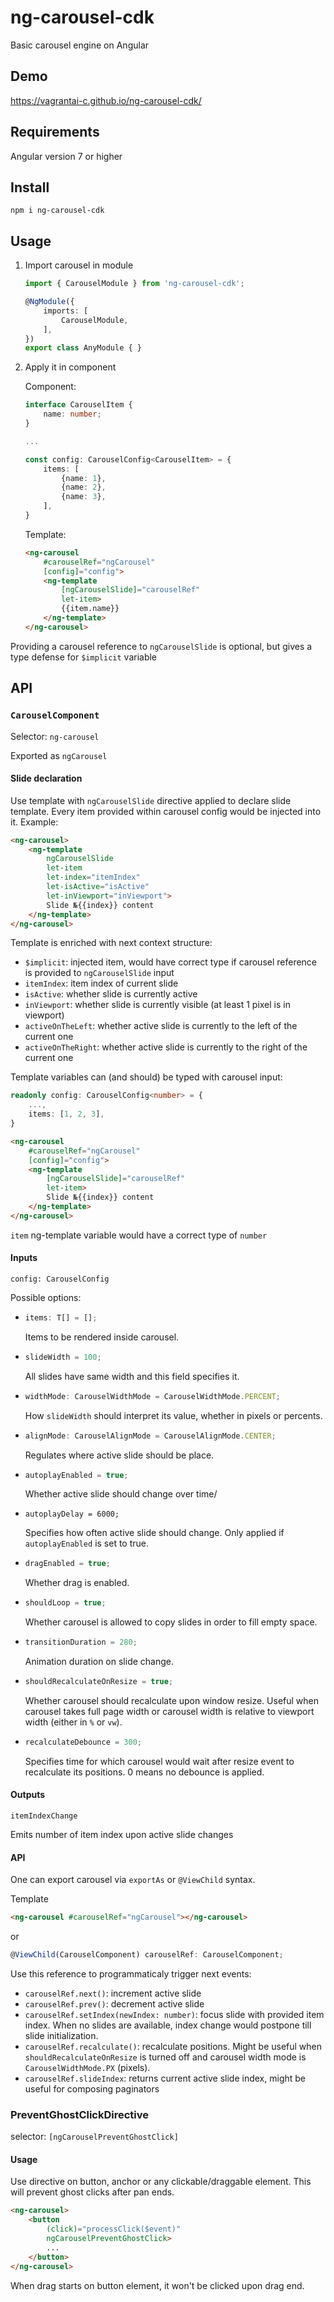 # ng-carousel-cdk
Basic carousel engine on Angular

## Demo
https://vagrantai-c.github.io/ng-carousel-cdk/

## Requirements
Angular version 7 or higher

## Install
```
npm i ng-carousel-cdk
```

## Usage
1. Import carousel in module
    ```typescript
    import { CarouselModule } from 'ng-carousel-cdk';

    @NgModule({
        imports: [
            CarouselModule,
        ],
    })
    export class AnyModule { }
    ```
2. Apply it in component

    Component:
    ```typescript
    interface CarouselItem {
        name: number;
    }

    ...

    const config: CarouselConfig<CarouselItem> = {
        items: [
            {name: 1},
            {name: 2},
            {name: 3},
        ],
    }
    ```

    Template:
    ```HTML
    <ng-carousel
        #carouselRef="ngCarousel"
        [config]="config">
        <ng-template
            [ngCarouselSlide]="carouselRef"
            let-item>
            {{item.name}}
        </ng-template>
    </ng-carousel>
    ```
Providing a carousel reference to `ngCarouselSlide` is optional, but gives a type defense for `$implicit` variable

## API

### `CarouselComponent`
Selector: `ng-carousel`

Exported as `ngCarousel`

#### Slide declaration
Use template with `ngCarouselSlide` directive applied to declare slide template. Every item provided within carousel config would be injected into it. Example:
```html
<ng-carousel>
    <ng-template
        ngCarouselSlide
        let-item
        let-index="itemIndex"
        let-isActive="isActive"
        let-inViewport="inViewport">
        Slide №{{index}} content
    </ng-template>
</ng-carousel>
```
Template is enriched with next context structure:

- `$implicit`: injected item, would have correct type if carousel reference is provided to `ngCarouselSlide` input
- `itemIndex`: item index of current slide
- `isActive`: whether slide is currently active
- `inViewport`: whether slide is currently visible (at least 1 pixel is in viewport)
- `activeOnTheLeft`: whether active slide is currently to the left of the current one
- `activeOnTheRight`: whether active slide is currently to the right of the current one

Template variables can (and should) be typed with carousel input:
```typescript
readonly config: CarouselConfig<number> = {
    ...,
    items: [1, 2, 3],
}
```

```html
<ng-carousel
    #carouselRef="ngCarousel"
    [config]="config">
    <ng-template
        [ngCarouselSlide]="carouselRef"
        let-item>
        Slide №{{index}} content
    </ng-template>
</ng-carousel>
```
`item` ng-template variable would have a correct type of `number`

#### Inputs

`config: CarouselConfig`

Possible options:

-
    ```typescript
    items: T[] = [];
    ```
    Items to be rendered inside carousel.
-
    ```typescript
    slideWidth = 100;
    ```
    All slides have same width and this field specifies it.
-
    ```typescript
    widthMode: CarouselWidthMode = CarouselWidthMode.PERCENT;
    ```
    How `slideWidth` should interpret its value, whether in pixels or percents.
-
    ```typescript
    alignMode: CarouselAlignMode = CarouselAlignMode.CENTER;
    ```
    Regulates where active slide should be place.
-
    ```typescript
    autoplayEnabled = true;
    ```
    Whether active slide should change over time/
-
    ```typscript
    autoplayDelay = 6000;
    ```
    Specifies how often active slide should change. Only applied if `autoplayEnabled` is set to true.
-
    ```typescript
    dragEnabled = true;
    ```
    Whether drag is enabled.
-
    ```typescript
    shouldLoop = true;
    ```
    Whether carousel is allowed to copy slides in order to fill empty space.
-
    ```typescript
    transitionDuration = 280;
    ```
    Animation duration on slide change.
-
    ```typescript
    shouldRecalculateOnResize = true;
    ```
    Whether carousel should recalculate upon window resize. Useful when carousel takes full page width or carousel width is relative to viewport width (either in `%` or `vw`).
-
    ```typescript
    recalculateDebounce = 300;
    ```
    Specifies time for which carousel would wait after resize event to recalculate its positions. 0 means no debounce is applied.

#### Outputs
`itemIndexChange`

Emits number of item index upon active slide changes

#### API

One can export carousel via `exportAs` or `@ViewChild` syntax.

Template
```html
<ng-carousel #carouselRef="ngCarousel"></ng-carousel>
```

or

```typescript
@ViewChild(CarouselComponent) carouselRef: CarouselComponent;
```

Use this reference to programmaticaly trigger next events:
- `carouselRef.next()`: increment active slide
- `carouselRef.prev()`: decrement active slide
- `carouselRef.setIndex(newIndex: number)`: focus slide with provided item index. When no slides are available, index change would postpone till slide initialization.
- `carouselRef.recalculate()`: recalculate positions. Might be useful when `shouldRecalculateOnResize` is turned off and carousel width mode is `CarouselWidthMode.PX` (pixels).
- `carouselRef.slideIndex`: returns current active slide index, might be useful for composing paginators

### PreventGhostClickDirective

selector: `[ngCarouselPreventGhostClick]`

#### Usage
Use directive on button, anchor or any clickable/draggable element. This will prevent ghost clicks after pan ends.

```HTML
<ng-carousel>
    <button
        (click)="processClick($event)"
        ngCarouselPreventGhostClick>
        ...
    </button>
</ng-carousel>
```
When drag starts on button element, it won't be clicked upon drag end.
